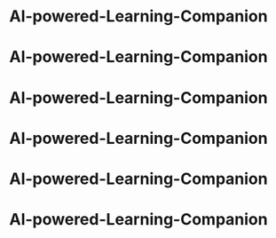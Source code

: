 # AI-powered-Learning-Companion
# AI-powered-Learning-Companion
# AI-powered-Learning-Companion
# AI-powered-Learning-Companion
# AI-powered-Learning-Companion
# AI-powered-Learning-Companion
